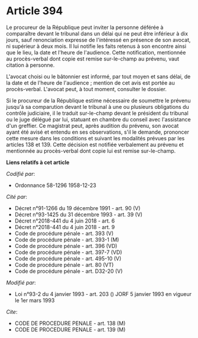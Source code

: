 # Article 394

Le procureur de la République peut inviter la personne déférée à comparaître devant le tribunal dans un délai qui ne peut
être inférieur à dix jours, sauf renonciation expresse de l'intéressé en présence de son avocat, ni supérieur à deux mois. Il
lui notifie les faits retenus à son encontre ainsi que le lieu, la date et l'heure de l'audience. Cette notification,
mentionnée au procès-verbal dont copie est remise sur-le-champ au prévenu, vaut citation à personne.

L'avocat choisi ou le bâtonnier est informé, par tout moyen et sans délai, de la date et de l'heure de l'audience ; mention
de cet avis est portée au procès-verbal. L'avocat peut, à tout moment, consulter le dossier.

Si le procureur de la République estime nécessaire de soumettre le prévenu jusqu'à sa comparution devant le tribunal à une ou
plusieurs obligations du contrôle judiciaire, il le traduit sur-le-champ devant le président du tribunal ou le juge délégué
par lui, statuant en chambre du conseil avec l'assistance d'un greffier. Ce magistrat peut, après audition du prévenu, son
avocat ayant été avisé et entendu en ses observations, s'il le demande, prononcer cette mesure dans les conditions et suivant
les modalités prévues par les articles 138 et 139. Cette décision est notifiée verbalement au prévenu et mentionnée au
procès-verbal dont copie lui est remise sur-le-champ.

**Liens relatifs à cet article**

_Codifié par_:

  - Ordonnance 58-1296 1958-12-23

_Cité par_:

  - Décret n°91-1266 du 19 décembre 1991 - art. 90 (V)
  - Décret n°93-1425 du 31 décembre 1993 - art. 39 (V)
  - Décret n°2018-441 du 4 juin 2018 - art. 6
  - Décret n°2018-441 du 4 juin 2018 - art. 9
  - Code de procédure pénale - art. 393 (V)
  - Code de procédure pénale - art. 393-1 (M)
  - Code de procédure pénale - art. 396 (VD)
  - Code de procédure pénale - art. 397-7 (VD)
  - Code de procédure pénale - art. 495-10 (V)
  - Code de procédure pénale - art. 80 (VT)
  - Code de procédure pénale - art. D32-20 (V)

_Modifié par_:

  - Loi n°93-2 du 4 janvier 1993 - art. 203 () JORF 5 janvier 1993 en vigueur le 1er mars 1993

_Cite_:

  - CODE DE PROCEDURE PENALE - art. 138 (M)
  - CODE DE PROCEDURE PENALE - art. 139 (M)
